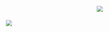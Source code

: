 <img align="right" src="https://visitor-badge.laobi.icu/badge?page_id=Josenepo.Josenepo" />

<h1 align="center">
    <img src="https://readme-typing-svg.herokuapp.com/?font=Righteous&size=35&center=true&vCenter=true&width=500&height=70&duration=4000&lines=Olá+Amigos!+👋;Meu+nome+é+Raimundo+José!;" />
</h1>
